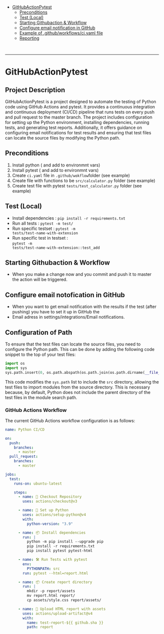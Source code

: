 
- [GitHubActionPytest](#GitHubActionPytest)
    - [Preconditions](#preconditions)
    - [Test (Local)](#test-local)
    - [Starting Githubaction & Workflow](#starting-githubaction--workflow)
    - [Configure email notification in GitHub](#configure-email-notification-in-github)
    - [Example of .github/workflows/ci.yaml file](#example-of-githubworkflowsciyaml-file)
    - [Reporting](#reporting)

<br>
<hr>


# GitHubActionPytest

## Project Description

GitHubActionPytest is a project designed to automate the testing of Python code using GitHub Actions and pytest. It provides a continuous integration and continuous deployment (CI/CD) pipeline that runs tests on every push and pull request to the master branch. The project includes configuration for setting up the Python environment, installing dependencies, running tests, and generating test reports. Additionally, it offers guidance on configuring email notifications for test results and ensuring that test files can locate the source files by modifying the Python path.

## Preconditions

1. Install python ( and add to environmnt vars)
2. Install pytest ( and add to environmnt vars)
3. Create <code>ci.yaml</code> file in <code>.github/wokflow</code>folder (see example)
4. Create file with functions to be <code>src/calculator.py</code> folder (see example)
5. Create test file with pytest <code>tests/test_calculator.py</code> folder (see example)


## Test (Local)

- Install dependencies  : <code>pip install -r requirements.txt</code> <br>
- Run all tests                 : <code>pytest -m test/</code> <br>
- Run specific testset          : <code>pytest -m tests/test-name-with-extension</code><br>
- Run specific test in testset  : <br><code>pytest -m tests/test-name-with-extension::test_add</code>

## Starting Githubaction & Workflow

- When you make a change now and you commit and push it to master the action 
will be triggered.

## Configure email notofication in GitHub

- When you want to get email notification with the results if the test (after pushing) you have to set it up in GitHub the 
- Email adress in settings/integrations/Email notifications.


## Configuration of Path

To ensure that the test files can locate the source files, you need to configure the Python path. This can be done by adding the following code snippet to the top of your test files:

```python
import os
import sys
sys.path.insert(0, os.path.abspath(os.path.join(os.path.dirname(__file__), '../src')))
```

This code modifies the `sys.path` list to include the `src` directory, allowing the test files to import modules from the source directory. This is necessary because, by default, Python does not include the parent directory of the test files in the module search path.

### GitHub Actions Workflow
The current GitHub Actions workflow configuration is as follows:


```yaml
name: Python CI/CD

on:
  push:
    branches:
      - master
  pull_request:
    branches:
      - master

jobs:
  test:
    runs-on: ubuntu-latest

    steps:
      - name: 🔄 Checkout Repository
        uses: actions/checkout@v3

      - name: 🐍 Set up Python
        uses: actions/setup-python@v4
        with:
          python-version: "3.9"

      - name: 📦 Install dependencies
        run: |
          python -m pip install --upgrade pip
          pip install -r requirements.txt
          pip install pytest pytest-html

      - name: 🛠️ Run Tests with pytest
        env:
          PYTHONPATH: src
        run: pytest --html=report.html

      - name: 📦 Create report directory
        run: |
          mkdir -p report/assets
          mv report.html report/
          cp assets/style.css report/assets/

      - name: 📄 Upload HTML report with assets
        uses: actions/upload-artifact@v4
        with:
          name: test-report-${{ github.sha }}
          path: report
```